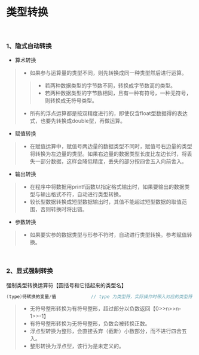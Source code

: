 # 类型转换

<br>

### 1、隐式自动转换

* 算术转换
>* 如果参与运算量的类型不同，则先转换成同一种类型然后进行运算。
>>* 若两种数据类型的字节数不同，转换成字节数高的类型。
>>* 若两种数据类型的字节数相同，且有一种有符号，一种无符号，则转换成无符号类型。
>* 所有的浮点运算都是按双精度进行的，即使仅含float型数据得的表达式，也要先转换成double型，再做运算。
* 赋值转换
>* 在赋值运算中，赋值号两边量的数据类型不同时，赋值号右边量的类型将转换为左边量的类型。如果右边量的数据类型长度比左边长时，将丢失一部分数据，这样会降低精度，丢失的部分按四舍五入向前舍入。
* 输出转换
>* 在程序中将数据用printf函数以指定格式输出时，如果要输出的数据类型与输出格式不符，自动进行类型转换。
>* 较长型数据转换成短型数据输出时，其值不能超过短型数据的取值范围，否则转换时将出错。
* 参数转换
>* 如果要实参的数据类型与形参不符时，自动进行类型转换。参考赋值转换。

<br>

### 2、显式强制转换

强制类型转换运算符【圆括号和它括起来的类型名】

``` C
(type)待转换的变量/值             // type 为类型符，实际操作时带入对应的类型符
```

>* 无符号整形转换为有符号整形，超过部分以负数返回【0>>n>>n-1>>-1】
>* 有符号整形转换为无符号整形，负数会被转换正数。
>* 浮点型转换为整形，会直接丢弃（截断）小数部分，而不进行四舍五入。
>* 整形转换为浮点型，该行为是未定义的。












